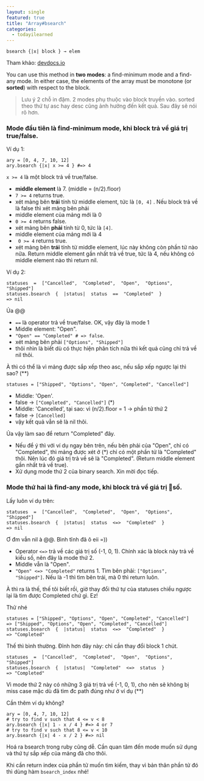 ```yaml
---
layout: single
featured: true
title: "Array#bsearch"
categories:
  - todayilearned
---
```


    bsearch {|x| block } → elem

Tham khảo: [devdocs.io](https://devdocs.io/ruby~2.5/array#method-i-bsearch)

You can use this method in **two modes**: a find-minimum mode and a find-any mode. In either case, the elements of the array must be monotone (or **sorted**) with respect to the block.
> Lưu ý 2 chỗ in đậm. 2 modes phụ thuộc vào block truyền vào. sorted theo thứ tự asc hay desc cũng ảnh hưởng đến kết quả. Sau đây sẽ nói rõ hơn.

### Mode đầu tiên là **find-minimum mode**, khi block trả về giá trị true/false.

Ví dụ 1:

    ary = [0, 4, 7, 10, 12]
    ary.bsearch {|x| x >= 4 } #=> 4

`x >= 4` là một block trả về true/false.

- **middle element** là 7. (middle = (n/2).floor)
- `7 >= 4` returns true.
- xét mảng bên **trái** tính từ middle element, tức là `[0, 4]` . Nếu block trả về là false thì xét mảng bên phải
- middle element của mảng mới là 0
- `0 >= 4` returns false.
- xét mảng bên **phải** tính từ 0, tức là `[4]`.
- middle element của mảng mới là 4
- ` 0 >= 4` returns true.
- xét mảng bên **trái** tính từ middle element, lúc này không còn phần tử nào nữa. Return middle element gần nhất trả về true, tức là 4, nếu không có middle element nào thì return nil.

Ví dụ 2:

    statuses  =  ["Cancelled",  "Completed",  "Open",  "Options",  "Shipped"]  
    statuses.bsearch  {  |status|  status  ==  "Completed"  }
    => nil
   
Ủa @@

- `==` là operator trả về true/false. OK, vậy đây là mode 1
- Middle element: "Open".
- `"Open" == "Completed" # => false`. 
- xét mảng bên phải `["Options", "Shipped"]`
- thôi nhìn là biết dù có thực hiện phân tích nữa thì kết quả cũng chỉ trả về nil thôi.

À thì có thể là vì mảng được sắp xếp theo asc, nếu sắp xếp ngược lại thì sao? (**)

    statuses = ["Shipped", "Options", "Open", "Completed", "Cancelled"]
  
  - Middle: 'Open'.
  - false -> `["Completed", "Cancelled"]` (*)
  - Middle: 'Cancelled', tại sao: vì (n/2).floor = 1 -> phần tử thứ 2 
  - false -> `[Cancelled]`
  - vậy kết quả vẫn sẽ là nil thôi.

Ủa vậy làm sao để return "Completed" đây. 

- Nếu để ý thì với ví dụ ngay bên trên, nếu bên phải của "Open", chỉ có "Completed", thì mảng được xét ở (*) chỉ có một phần tử là "Completed" thôi. Nên lúc đó giá trị trả về sẽ là "Completed". (Return middle element gần nhất trả về true).
- Xử dụng mode thứ 2 của binary search. Xin mời đọc tiếp.

### Mode thứ hai là **find-any mode**, khi block trả về giá trị số. 

Lấy luôn ví dụ trên:

    statuses  =  ["Cancelled",  "Completed",  "Open",  "Options",  "Shipped"]  
    statuses.bsearch  {  |status|  status  <=>  "Completed"  }
    => nil

Ơ đm vẫn nil à @@. Bình tĩnh đã ô eii =))

-	Operator `<=>` trả về các giá trị số (-1, 0, 1). Chính xác là block này trả về kiểu số, nên đây là mode thứ 2.
-	Middle vẫn là "Open".
-	`"Open" <=> "Completed"` returns 1. Tìm bên phải: `["Options", "Shipped"]`. Nếu là -1 thì tìm bên trái, mà 0 thì return luôn.

À thì ra là thế, thế tôi biết rồi, giờ thay đổi thứ tự của statuses chiều ngược lại là tìm được Completed chứ gì. Ez!

Thử nhé	

    statuses = ["Shipped", "Options", "Open", "Completed", "Cancelled"]
    => ["Shipped", "Options", "Open", "Completed", "Cancelled"]
    statuses.bsearch  {  |status|  status  <=>  "Completed"  }
    => "Completed"

Thế thì bình thường. Đỉnh hơn đây này: chỉ cần thay đổi block 1 chút.

    statuses  =  ["Cancelled",  "Completed",  "Open",  "Options",  "Shipped"]  
    statuses.bsearch  {  |status|  "Completed"  <=>  status  }
    => "Completed"

Vì mode thứ 2 này có những 3 giá trị trả về  (-1, 0, 1), cho nên sẽ không bị miss case mặc dù đã tìm đc path đúng như ở ví dụ (**)

Cần thêm ví dụ không?

    ary = [0, 4, 7, 10, 12]
    # try to find v such that 4 <= v < 8
    ary.bsearch {|x| 1 - x / 4 } #=> 4 or 7
    # try to find v such that 8 <= v < 10
    ary.bsearch {|x| 4 - x / 2 } #=> nil

Hoá ra bsearch trong ruby cũng dễ. Cần quan tâm đến mode muốn sử dụng và thứ tự sắp xếp của mảng đã cho thôi.

Khi cần return index của phần tử muốn tìm kiếm, thay vì bản thân phần tử đó thì dùng hàm `bsearch_index` nhé!

